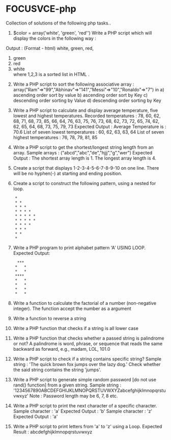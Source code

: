 # FOCUSVCE-php

Collection of solutions of the following php tasks..

1) $color = array('white', 'green', 'red'') Write a PHP script which will display the colors in the following way : 

 Output : (Format - html)
 white, green, red,

  1. green	
  2. red
  3. white   
   where 1,2,3 is a sorted list in HTML .


2) Write a PHP script to sort the following associative array : 
  array("Ram"=>"99","Abhinav"=>"141","Messi"=>"10","Ronaldo"=>"7") in 
  a) ascending order sort by value
  b) ascending order sort by Key
  c) descending order sorting by Value
  d) descending order sorting by Key


3) Write a PHP script to calculate and display average temperature, five lowest and highest temperatures. 
  Recorded temperatures : 78, 60, 62, 68, 71, 68, 73, 85, 66, 64, 76, 63, 75, 76, 73, 68, 62, 73, 72, 65, 74, 62, 62, 65, 64, 68, 73, 75, 79, 73
  Expected Output :
  Average Temperature is : 70.6 
  List of seven lowest temperatures : 60, 62, 63, 63, 64 
  List of seven highest temperatures : 76, 78, 79, 81, 85


4) Write a PHP script to get the shortest/longest string length from an array.
  Sample arrays : ("abcd","abc","de","hjjj","g","wer")
  Expected Output : The shortest array length is 1. The longest array length is 4.


5) Create a script that displays 1-2-3-4-5-6-7-8-9-10 on one line. There will be no hyphen(-) at starting and ending position.


6) Create a script to construct the following pattern, using a nested for loop. 
```
    * 
    * * 
    * * * 
    * * * * 
    * * * * * 
    * * * * * 
    * * * * 
    * * * 
    * * 
    *
```

7) Write a PHP program to print alphabet pattern 'A' USING LOOP. 
   Expected Output:
   
```
     ***                                                       
    *   *                                                      
    *   *                                                      
    ****                                                      
    *   *                                                      
    *   *                                                      
    *   *                                                      
    *   *
```

8) Write a function to calculate the factorial of a number (non-negative integer). The function accept the number as a argument  


9) Write a function to reverse a string


10) Write a PHP function that checks if a string is all lower case


11) Write a PHP function that checks whether a passed string is palindrome or not? 
  A palindrome is word, phrase, or sequence that reads the same backward as forward, e.g., madam, LOL, 101.0


12) Write a PHP script to check if a string contains specific string? 
  Sample string : 'The quick brown fox jumps over the lazy dog.'
  Check whether the said string contains the string 'jumps'.


13) Write a PHP script to generate simple random password [do not use rand() function] from a given string.
  Sample string : '1234567890ABCDEFGHIJKLMNOPQRSTUVWXYZabcefghijklmnopqrstuvwxyz'
  Note : Password length may be 6, 7, 8 etc. 


14) Write a PHP script to print the next character of a specific character.
  Sample character : 'a' 
  Expected Output : 'b'
  Sample character : 'z' 
  Expected Output : 'a' 


15) Write a PHP script to print letters from 'a' to 'z' using a Loop. 
  Expected Result : abcdefghijklmnopqrstuvwxyz
